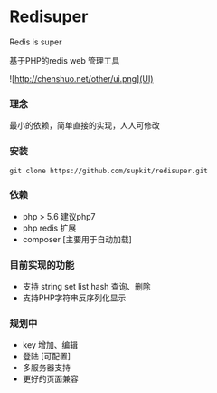 # Redisuper

Redis is super

基于PHP的redis web 管理工具

![http://chenshuo.net/other/ui.png](UI)

### 理念
最小的依赖，简单直接的实现，人人可修改

### 安装

```
git clone https://github.com/supkit/redisuper.git
```

### 依赖
- php > 5.6 建议php7
- php redis 扩展
- composer [主要用于自动加载]

### 目前实现的功能

- 支持 string set list hash 查询、删除
- 支持PHP字符串反序列化显示

### 规划中

- key 增加、编辑
- 登陆 [可配置]
- 多服务器支持
- 更好的页面兼容
